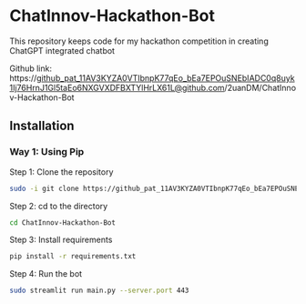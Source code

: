 # ChatInnov-Hackathon-Bot

This repository keeps code for my hackathon competition in creating ChatGPT integrated chatbot

Github link: https://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@github.com/2uanDM/ChatInnov-Hackathon-Bot

## Installation

### Way 1: Using Pip

Step 1: Clone the repository

```bash
sudo -i git clone https://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@github.com/2uanDM/ChatInnov-Hackathon-Bot
```

Step 2: cd to the directory

```bash
cd ChatInnov-Hackathon-Bot
```

Step 3: Install requirements

```bash
pip install -r requirements.txt
```

Step 4: Run the bot

```bash
sudo streamlit run main.py --server.port 443
```
